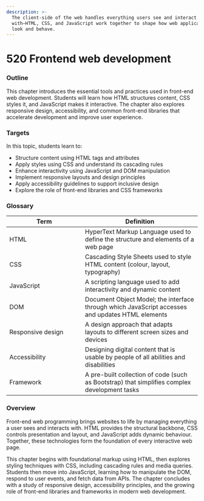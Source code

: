 ```yaml
---
description: >-
  The client-side of the web handles everything users see and interact
  with—HTML, CSS, and JavaScript work together to shape how web applications
  look and behave.
---
```


# 520 Frontend web development

### Outline

This chapter introduces the essential tools and practices used in front-end web development. Students will learn how HTML structures content, CSS styles it, and JavaScript makes it interactive. The chapter also explores responsive design, accessibility, and common front-end libraries that accelerate development and improve user experience.

### Targets

In this topic, students learn to:

* Structure content using HTML tags and attributes
* Apply styles using CSS and understand its cascading rules
* Enhance interactivity using JavaScript and DOM manipulation
* Implement responsive layouts and design principles
* Apply accessibility guidelines to support inclusive design
* Explore the role of front-end libraries and CSS frameworks

### Glossary

<table><thead><tr><th width="183.34375">Term</th><th>Definition</th></tr></thead><tbody><tr><td>HTML</td><td>HyperText Markup Language used to define the structure and elements of a web page</td></tr><tr><td>CSS</td><td>Cascading Style Sheets used to style HTML content (colour, layout, typography)</td></tr><tr><td>JavaScript</td><td>A scripting language used to add interactivity and dynamic content</td></tr><tr><td>DOM</td><td>Document Object Model; the interface through which JavaScript accesses and updates HTML elements</td></tr><tr><td>Responsive design</td><td>A design approach that adapts layouts to different screen sizes and devices</td></tr><tr><td>Accessibility</td><td>Designing digital content that is usable by people of all abilities and disabilities</td></tr><tr><td>Framework</td><td>A pre-built collection of code (such as Bootstrap) that simplifies complex development tasks</td></tr></tbody></table>

### Overview

Front-end web programming brings websites to life by managing everything a user sees and interacts with. HTML provides the structural backbone, CSS controls presentation and layout, and JavaScript adds dynamic behaviour. Together, these technologies form the foundation of every interactive web page.

This chapter begins with foundational markup using HTML, then explores styling techniques with CSS, including cascading rules and media queries. Students then move into JavaScript, learning how to manipulate the DOM, respond to user events, and fetch data from APIs. The chapter concludes with a study of responsive design, accessibility principles, and the growing role of front-end libraries and frameworks in modern web development.



